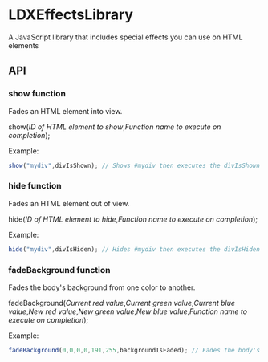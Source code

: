 # LDXEffectsLibrary

A JavaScript library that includes special effects you can use on HTML elements

## API

### show function

Fades an HTML element into view.

show(_ID of HTML element to show_,_Function name to execute on completion_);

Example:
```javascript
show("mydiv",divIsShown); // Shows #mydiv then executes the divIsShown function
```

### hide function

Fades an HTML element out of view.

hide(_ID of HTML element to hide_,_Function name to execute on completion_);

Example:
```javascript
hide("mydiv",divIsHiden); // Hides #mydiv then executes the divIsHiden function
```

### fadeBackground function

Fades the body's background from one color to another.

fadeBackground(_Current red value_,_Current green value_,_Current blue value_,_New red value_,_New green value_,_New blue value_,_Function name to execute on completion_);

Example:
```javascript
fadeBackground(0,0,0,0,191,255,backgroundIsFaded); // Fades the body's background color from Black to DeepSkyBlue then executes the backgroundIsFaded function
```
